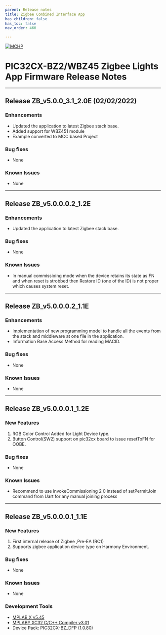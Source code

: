 ```yaml
---
parent: Release notes
title: Zigbee Combined Interface App
has_children: false
has_toc: false
nav_order: 460

---
```


[![MCHP](https://www.microchip.com/ResourcePackages/Microchip/assets/dist/images/logo.png)](https://www.microchip.com)
# PIC32CX-BZ2/WBZ45 Zigbee Lights App Firmware Release Notes

____
## Release ZB_v5.0.0_3.1_2.0E (02/02/2022)

### Enhancements
+ Updated the application to latest Zigbee stack base.
+ Added support for WBZ451 module
+ Example converted to MCC based Project

### Bug fixes
- None

### Known Issues
- None

____

## Release ZB_v5.0.0.0.2_1.2E

### Enhancements
+ Updated the application to latest Zigbee stack base.

### Bug fixes
- None

### Known Issues
- In manual commissioing mode when the device retains its state as FN and when reset is strobbed then Restore ID (one of the ID) is not proper which causes system reset.
____

## Release ZB_v5.0.0.0.2_1.1E

### Enhancements
+ Implementation of new programming model to handle all the events from the stack and middleware at one file in the application.
+ Information Base Access Method for reading MACID.

### Bug fixes
- None

### Known Issues
- None
____

## Release ZB_v5.0.0.0.1_1.2E

### New Features
1. RGB Color Control Added for Light Device type.
2. Button Control(SW2) support on pic32cx board to issue resetToFN for OOBE.

### Bug fixes
- None

### Known Issues
- Recommend to use invokeCommissioning 2 0 instead of setPermitJoin command from Uart for any manual joining process

____

## Release ZB_v5.0.0.0.1_1.1E

### New Features
1. First internal release of Zigbee ,Pre-EA (RC1)
2. Supports zigbee application device type on Harmony Environment.

### Bug fixes
- None

### Known Issues
- None

### Development Tools
- [MPLAB X v5.45](https://www.microchip.com/mplab/mplab-x-ide)
- [MPLAB® XC32 C/C++ Compiler v3.01](https://www.microchip.com/mplab/compilers)
- Device Pack: PIC32CX-BZ_DFP (1.0.80)
